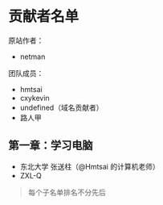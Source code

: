 # 贡献者名单

原站作者：

- netman

团队成员：

- hmtsai
- cxykevin
- undefined（域名贡献者）
- 路人甲

## 第一章：学习电脑

- 东北大学 张送柱（@Hmtsai 的计算机老师）
- ZXL-Q

> 每个子名单排名不分先后
